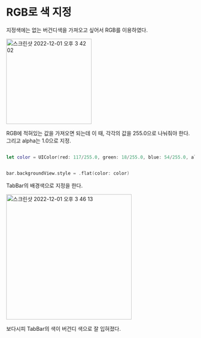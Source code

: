 RGB로 색 지정 
=====

지정색에는 없는 버건디색을 가져오고 싶어서 RGB를 이용하였다. 

<img width="228" alt="스크린샷 2022-12-01 오후 3 42 02" src="https://user-images.githubusercontent.com/99719661/204986308-97b5fdf8-09d9-4b45-bc38-91ff52d7ed90.png">

RGB에 적혀있는 값을 가져오면 되는데 이 때, 각각의 값을 255.0으로 나눠줘야 한다. 그리고 alpha는 1.0으로 지정.

```swift

let color = UIColor(red: 117/255.0, green: 18/255.0, blue: 54/255.0, alpha: 1.0)

```

```swift 

bar.backgroundView.style = .flat(color: color)

```
TabBar의 배경색으로 지정을 한다.           

<img width="335" alt="스크린샷 2022-12-01 오후 3 46 13" src="https://user-images.githubusercontent.com/99719661/204986890-0bc59de6-49ad-4673-aaf9-3369ef353ced.png">

보다시피 TabBar의 색이 버건디 색으로 잘 입혀졌다.       


















